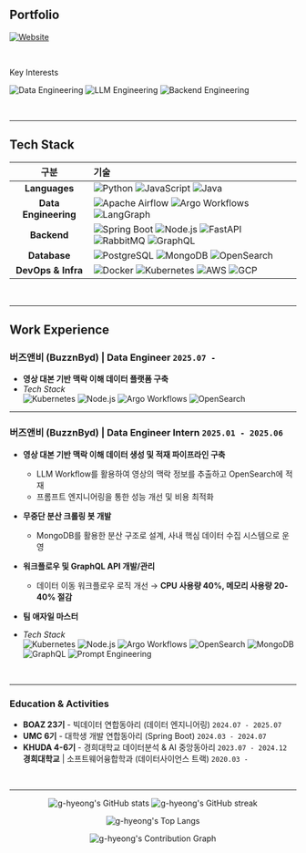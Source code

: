 ## Portfolio
[![Website](https://img.shields.io/badge/Portfolio-000000?style=for-the-badge&logo=About.me&logoColor=white)](https://g-hyeong.site)

<br>

Key Interests

![Data Engineering](https://img.shields.io/badge/Data%20Engineering-6F42C1?style=for-the-badge&logoColor=white)
![LLM Engineering](https://img.shields.io/badge/LLM%20Engineering-1793D1?style=for-the-badge&logoColor=white)
![Backend Engineering](https://img.shields.io/badge/Backend%20Engineering-333333?style=for-the-badge&logoColor=white)

<br>

---

## Tech Stack

| 구분 | 기술 |
| :--: | :--- |
| **Languages** | ![Python](https://img.shields.io/badge/Python-3776AB?style=for-the-badge&logo=python&logoColor=white) ![JavaScript](https://img.shields.io/badge/JavaScript-F7DF1E?style=for-the-badge&logo=javascript&logoColor=black) ![Java](https://img.shields.io/badge/Java-007396?style=for-the-badge&logo=openjdk&logoColor=white) |
| **Data Engineering** | ![Apache Airflow](https://img.shields.io/badge/Apache%20Airflow-017CEE?style=for-the-badge&logo=apache-airflow&logoColor=white) ![Argo Workflows](https://img.shields.io/badge/Argo%20Workflows-EF7B4D?style=for-the-badge&logo=argo&logoColor=white) ![LangGraph](https://img.shields.io/badge/LangGraph-FF6B6B?style=for-the-badge&logo=langchain&logoColor=white) |
| **Backend** | ![Spring Boot](https://img.shields.io/badge/Spring%20Boot-6DB33F?style=for-the-badge&logo=spring-boot&logoColor=white) ![Node.js](https://img.shields.io/badge/Node.js-339933?style=for-the-badge&logo=nodedotjs&logoColor=white) ![FastAPI](https://img.shields.io/badge/FastAPI-009688?style=for-the-badge&logo=fastapi&logoColor=white) ![RabbitMQ](https://img.shields.io/badge/RabbitMQ-FF6600?style=for-the-badge&logo=rabbitmq&logoColor=white) ![GraphQL](https://img.shields.io/badge/GraphQL-E10098?style=for-the-badge&logo=graphql&logoColor=white) |
| **Database** | ![PostgreSQL](https://img.shields.io/badge/PostgreSQL-336791?style=for-the-badge&logo=postgresql&logoColor=white) ![MongoDB](https://img.shields.io/badge/MongoDB-47A248?style=for-the-badge&logo=mongodb&logoColor=white) ![OpenSearch](https://img.shields.io/badge/OpenSearch-005EB8?style=for-the-badge&logo=opensearch&logoColor=white) |
| **DevOps & Infra** | ![Docker](https://img.shields.io/badge/Docker-2496ED?style=for-the-badge&logo=docker&logoColor=white) ![Kubernetes](https://img.shields.io/badge/Kubernetes-326CE5?style=for-the-badge&logo=kubernetes&logoColor=white) ![AWS](https://img.shields.io/badge/AWS-232F3E?style=for-the-badge&logo=amazonaws&logoColor=white) ![GCP](https://img.shields.io/badge/GCP-4285F4?style=for-the-badge&logo=google-cloud&logoColor=white) |

<br>

---

## Work Experience

### **버즈앤비 (BuzznByd)** | **Data Engineer** `2025.07 -`
- **영상 대본 기반 맥락 이해 데이터 플랫폼 구축**
- *Tech Stack*
  <br>
  ![Kubernetes](https://img.shields.io/badge/Kubernetes-326CE5?style=for-the-badge&logo=kubernetes&logoColor=white)
  ![Node.js](https://img.shields.io/badge/Node.js-339933?style=for-the-badge&logo=nodedotjs&logoColor=white)
  ![Argo Workflows](https://img.shields.io/badge/Argo%20Workflows-EF7B4D?style=for-the-badge&logo=argo&logoColor=white)
  ![OpenSearch](https://img.shields.io/badge/OpenSearch-005EB8?style=for-the-badge&logo=opensearch&logoColor=white)
  </br>
---


### **버즈앤비 (BuzznByd)** | **Data Engineer Intern** `2025.01 - 2025.06`
- **영상 대본 기반 맥락 이해 데이터 생성 및 적재 파이프라인 구축**
  - LLM Workflow를 활용하여 영상의 맥락 정보를 추출하고 OpenSearch에 적재
  - 프롬프트 엔지니어링을 통한 성능 개선 및 비용 최적화
- **무중단 분산 크롤링 봇 개발**
  - MongoDB를 활용한 분산 구조로 설계, 사내 핵심 데이터 수집 시스템으로 운영
- **워크플로우 및 GraphQL API 개발/관리**
  - 데이터 이동 워크플로우 로직 개선 → **CPU 사용량 40%, 메모리 사용량 20-40% 절감**
- **팀 애자일 마스터**
- *Tech Stack*
  <br>
  ![Kubernetes](https://img.shields.io/badge/Kubernetes-326CE5?style=for-the-badge&logo=kubernetes&logoColor=white)
  ![Node.js](https://img.shields.io/badge/Node.js-339933?style=for-the-badge&logo=nodedotjs&logoColor=white)
  ![Argo Workflows](https://img.shields.io/badge/Argo%20Workflows-EF7B4D?style=for-the-badge&logo=argo&logoColor=white)
  ![OpenSearch](https://img.shields.io/badge/OpenSearch-005EB8?style=for-the-badge&logo=opensearch&logoColor=white)
  ![MongoDB](https://img.shields.io/badge/MongoDB-47A248?style=for-the-badge&logo=mongodb&logoColor=white)
  ![GraphQL](https://img.shields.io/badge/GraphQL-E10098?style=for-the-badge&logo=graphql&logoColor=white)
  ![Prompt Engineering](https://img.shields.io/badge/Prompt%20Engineering-FF4500?style=for-the-badge&logoColor=white)

  <br>

---

### Education & Activities


- **BOAZ 23기** - 빅데이터 연합동아리 (데이터 엔지니어링) `2024.07 - 2025.07`
- **UMC 6기** - 대학생 개발 연합동아리 (Spring Boot) `2024.03 - 2024.07`
- **KHUDA 4-6기** - 경희대학교 데이터분석 & AI 중앙동아리 `2023.07 - 2024.12`
**경희대학교** | 소프트웨어융합학과 (데이터사이언스 트랙) `2020.03 -`
<br>

---

<p align="center">
  <img src="https://github-readme-stats.vercel.app/api?username=g-hyeong&show_icons=true&theme=tokyonight&hide_border=true&bg_color=0D1117" alt="g-hyeong's GitHub stats" />
  <img src="https://github-readme-streak-stats.herokuapp.com/?user=g-hyeong&theme=tokyonight&hide_border=true&background=0D1117" alt="g-hyeong's GitHub streak" />
</p>
<p align="center">
  <img src="https://github-readme-stats.vercel.app/api/top-langs/?username=g-hyeong&layout=compact&theme=tokyonight&hide_border=true&bg_color=0D1117" alt="g-hyeong's Top Langs" />
</p>
<p align="center">
  <img src="https://github-readme-activity-graph.vercel.app/graph?username=g-hyeong&theme=tokyo-night&hide_border=true&bg_color=0D1117" alt="g-hyeong's Contribution Graph" />
</p>
